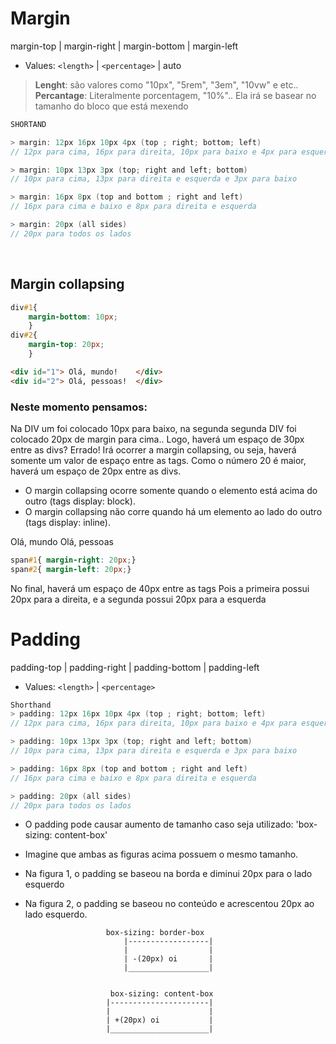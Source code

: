 # Margin 
margin-top | margin-right | margin-bottom | margin-left  
- Values: `<length>` | `<percentage>` | auto 

> __Lenght__: são valores como "10px", "5rem", "3em", "10vw" e etc.. </br>
> __Percantage__: Literalmente porcentagem, "10%".. Ela irá se basear no tamanho do bloco que está mexendo

```c#
SHORTAND 

> margin: 12px 16px 10px 4px (top ; right; bottom; left)
// 12px para cima, 16px para direita, 10px para baixo e 4px para esquerda

> margin: 10px 13px 3px (top; right and left; bottom)
// 10px para cima, 13px para direita e esquerda e 3px para baixo

> margin: 16px 8px (top and bottom ; right and left)
// 16px para cima e baixo e 8px para direita e esquerda

> margin: 20px (all sides)
// 20px para todos os lados
```

</br>


## Margin collapsing
```css
div#1{ 
    margin-bottom: 10px;
    }
div#2{ 
    margin-top: 20px;
    }
```
```html
<div id="1"> Olá, mundo!    </div>
<div id="2"> Olá, pessoas!  </div>
```

### Neste momento pensamos: 
Na DIV um foi colocado 10px para baixo, na segunda segunda DIV foi colocado 20px de margin para cima.. Logo, haverá um espaço de 30px entre as divs? Errado! 
Irá ocorrer a margin collapsing, ou seja, haverá somente um valor de espaço entre as tags.
Como o número 20 é maior, haverá um espaço de 20px entre as divs. 

* O margin collapsing ocorre somente quando o elemento está acima do outro (tags display: block).
* O margin collapsing não corre quando há um elemento ao lado do outro (tags display: inline).

<span id="1"> Olá, mundo </span>
<span id="2"> Olá, pessoas </span>

```css
span#1{ margin-right: 20px;}
span#2{ margin-left: 20px;}
```
No final, haverá um espaço de 40px entre as tags <span>
Pois a primeira possui 20px para a direita, e a segunda possui 20px para a esquerda


<!------------------------------------------------------------------------------------------------------------------------->
# Padding
padding-top | padding-right | padding-bottom | padding-left  
- Values: `<length>` | `<percentage>` 

```cs
Shorthand
> padding: 12px 16px 10px 4px (top ; right; bottom; left)
// 12px para cima, 16px para direita, 10px para baixo e 4px para esquerda

> padding: 10px 13px 3px (top; right and left; bottom)
// 10px para cima, 13px para direita e esquerda e 3px para baixo

> padding: 16px 8px (top and bottom ; right and left)
// 16px para cima e baixo e 8px para direita e esquerda

> padding: 20px (all sides)
// 20px para todos os lados
```

* O padding pode causar aumento de tamanho caso seja utilizado: 'box-sizing: content-box'

- Imagine que ambas as figuras acima possuem o mesmo tamanho.
- Na figura 1, o padding se baseou na borda e diminui 20px para o lado esquerdo
- Na figura 2, o padding se baseou no conteúdo e acrescentou 20px ao lado esquerdo.

                        box-sizing: border-box                
                            |------------------|
                            |                  |
                            | -(20px) oi       | 
                            |__________________|


                         box-sizing: content-box 
                        |----------------------|
                        |                      |
                        | +(20px) oi           |
                        |______________________|


